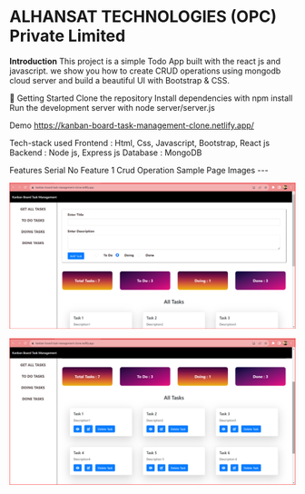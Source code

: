 # ALHANSAT TECHNOLOGIES (OPC) Private Limited
**Introduction**
This project is a simple Todo App built with the react js and javascript. we show you how to create CRUD operations using mongodb cloud server and build a beautiful UI with Bootstrap & CSS.

🚀 Getting Started Clone the repository Install dependencies with npm install Run the development server with node server/server.js

Demo
https://kanban-board-task-management-clone.netlify.app/

Tech-stack used
Frontend : Html, Css, Javascript, Bootstrap, React js
Backend : Node js, Express js
Database : MongoDB


Features
Serial No	Feature
1	Crud Operation
Sample Page Images ---

![Screenshot (1311)](https://github.com/sidhantnahak/Kanban-Board-Task-Management/blob/main/client/src/Components/images/img_1.png)

![Screenshot (1312)](https://github.com/sidhantnahak/Kanban-Board-Task-Management/blob/main/client/src/Components/images/img_2.png)
